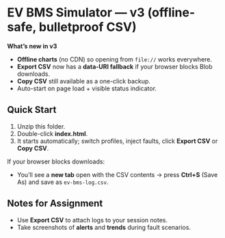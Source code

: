 # EV BMS Simulator — v3 (offline-safe, bulletproof CSV)

**What’s new in v3**
- **Offline charts** (no CDN) so opening from `file://` works everywhere.
- **Export CSV** now has a **data-URI fallback** if your browser blocks Blob downloads.
- **Copy CSV** still available as a one-click backup.
- Auto-start on page load + visible status indicator.

## Quick Start
1. Unzip this folder.
2. Double-click **index.html**.
3. It starts automatically; switch profiles, inject faults, click **Export CSV** or **Copy CSV**.

If your browser blocks downloads:
- You’ll see a **new tab** open with the CSV contents → press **Ctrl+S** (Save As) and save as `ev-bms-log.csv`.

## Notes for Assignment
- Use **Export CSV** to attach logs to your session notes.
- Take screenshots of **alerts** and **trends** during fault scenarios.
